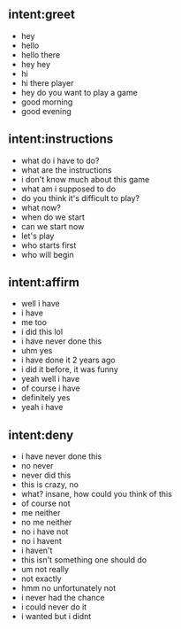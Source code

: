 ## intent:greet
- hey
- hello
- hello there
- hey hey
- hi
- hi there player
- hey do you want to play a game
- good morning
- good evening

## intent:instructions
- what do i have to do?
- what are the instructions
- i don't know much about this game
- what am i supposed to do
- do you think it's difficult to play?
- what now?
- when do we start
- can we start now
- let's play
- who starts first
- who will begin

## intent:affirm
- well i have
- i have
- me too
- i did this lol
- i have never done this
- uhm yes
- i have done it 2 years ago
- i did it before, it was funny
- yeah well i have
- of course i have
- definitely yes
- yeah i have

## intent:deny
- i have never done this
- no never
- never did this
- this is crazy, no
- what? insane, how could you think of this
- of course not
- me neither
- no me neither
- no i have not
- no i havent
- i haven't
- this isn't something one should do
- um not really
- not exactly
- hmm no unfortunately not
- i never had the chance
- i could never do it
- i wanted but i didnt
